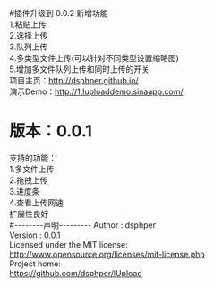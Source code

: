 #插件升级到 0.0.2
新增功能 <br/>
1.粘贴上传 <br/>
2.选择上传 <br/>
3.队列上传 <br/>
4.多类型文件上传(可以针对不同类型设置缩略图) <br/>
5.增加多文件队列上传和同时上传的开关 <br/>
项目主页：http://dsphper.github.io/ <br/>
演示Demo：http://1.luploaddemo.sinaapp.com/ <br/>
# 版本：0.0.1
支持的功能： <br/>
1.多文件上传 <br/>
2.拖拽上传 <br/>
3.进度条 <br/>
4.查看上传网速 <br/>
扩展性良好 <br/>
#--------声明---------
Author : dsphper <br/>
Version : 0.0.1 <br/>
Licensed under the MIT license: <br/>
	http://www.opensource.org/licenses/mit-license.php <br/>
	Project home: <br/>
	https://github.com/dsphper/lUpload

